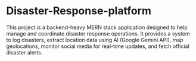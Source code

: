 # Disaster-Response-platform
This project is a backend-heavy MERN stack application designed to help manage and coordinate disaster response operations. It provides a system to log disasters, extract location data using Al (Google Gemini API), map geolocations, monitor social media for real-time updates, and fetch official disaster alerts.
